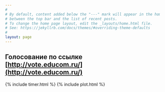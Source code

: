 ```yaml
---
#
# By default, content added below the "---" mark will appear in the home page
# between the top bar and the list of recent posts.
# To change the home page layout, edit the _layouts/home.html file.
# See: https://jekyllrb.com/docs/themes/#overriding-theme-defaults
#
layout: page
---
```

## Голосование по ссылке [http://vote.educom.ru/](http://vote.educom.ru/) 
{% include timer.html %}
{% include plot.html %}
